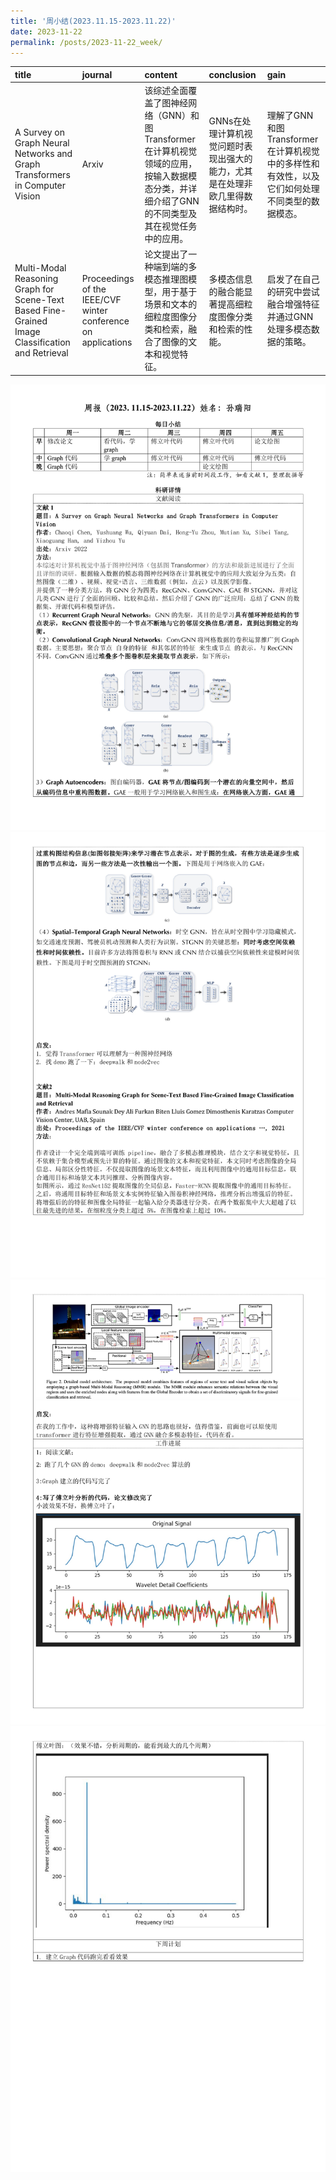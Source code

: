 ```yaml
---
title: '周小结(2023.11.15-2023.11.22)'
date: 2023-11-22
permalink: /posts/2023-11-22_week/
---
```

| title                                                                                            | journal                                                       | content                                                                                                                                       | conclusion                                                                     | gain                                                                                         |
|:-------------------------------------------------------------------------------------------------|:--------------------------------------------------------------|:----------------------------------------------------------------------------------------------------------------------------------------------|:-------------------------------------------------------------------------------|:---------------------------------------------------------------------------------------------|
| A Survey on Graph Neural Networks and Graph Transformers in Computer Vision                      | Arxiv                                                         | 该综述全面覆盖了图神经网络（GNN）和图Transformer在计算机视觉领域的应用，按输入数据模态分类，并详细介绍了GNN的不同类型及其在视觉任务中的应用。 | GNNs在处理计算机视觉问题时表现出强大的能力，尤其是在处理非欧几里得数据结构时。 | 理解了GNN和图Transformer在计算机视觉中的多样性和有效性，以及它们如何处理不同类型的数据模态。 |
| Multi-Modal Reasoning Graph for Scene-Text Based Fine-Grained Image Classification and Retrieval | Proceedings of the IEEE/CVF winter conference on applications | 论文提出了一种端到端的多模态推理图模型，用于基于场景和文本的细粒度图像分类和检索，融合了图像的文本和视觉特征。                                | 多模态信息的融合能显著提高细粒度图像分类和检索的性能。                         | 启发了在自己的研究中尝试融合增强特征并通过GNN处理多模态数据的策略。                          |


![image](/files/post/2023-11-22-week/0.jpg)
![image](/files/post/2023-11-22-week/1.jpg)
![image](/files/post/2023-11-22-week/2.jpg)
![image](/files/post/2023-11-22-week/3.jpg)